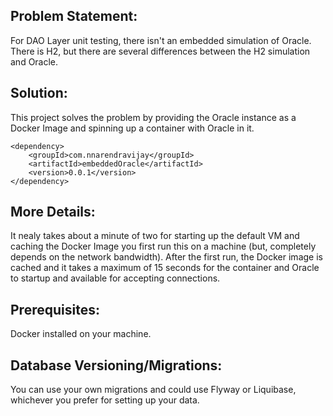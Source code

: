 Problem Statement:
------------------
For DAO Layer unit testing, there isn't an embedded simulation of Oracle. There is H2, but there are several differences between the H2 simulation and Oracle.

Solution:
---------
This project solves the problem by providing the Oracle instance as a Docker Image and spinning up a container with Oracle in it.

    <dependency>
        <groupId>com.nnarendravijay</groupId>
        <artifactId>embeddedOracle</artifactId>
        <version>0.0.1</version>
    </dependency>
 
More Details:
-------------
It nealy takes about a minute of two for starting up the default VM and caching the Docker Image you first run this on a machine (but, completely depends on the network bandwidth). After the first run, the Docker image is cached and it takes a maximum of 15 seconds for the container and Oracle to startup and available for accepting connections.

Prerequisites:
--------------
Docker installed on your machine.

Database Versioning/Migrations:
------------------------------
You can use your own migrations and could use Flyway or Liquibase, whichever you prefer for setting up your data.


